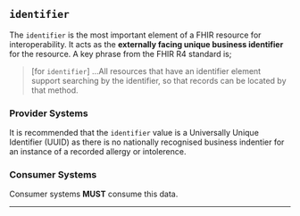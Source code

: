 ## `identifier`

The `identifier` is the most important element of a FHIR resource for interoperability. It acts as the **externally facing unique business identifier** for the resource. A key phrase from the FHIR R4 standard is;
> [for `identifier`] ...All resources that have an identifier element support searching by the identifier, so that records can be located by that method.

### Provider Systems

It is recommended that the `identifier` value is a Universally Unique Identifier (UUID) as there is no nationally recognised business indentier for an instance of a recorded allergy or intolerence.

### Consumer Systems

Consumer systems **MUST** consume this data.

---